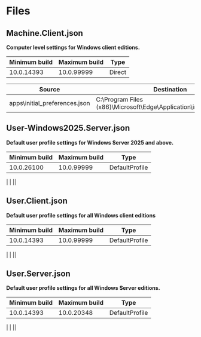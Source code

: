 # Files

## Machine.Client.json

**Computer level settings for Windows client editions.**

| Minimum build | Maximum build | Type |
| ------------- | ------------- | ---- |
| 10.0.14393 | 10.0.99999 | Direct |

| Source | Destination |
| ------ | ----------- |
| apps\initial_preferences.json | C:\Program Files (x86)\Microsoft\Edge\Application\initial_preferences |

## User-Windows2025.Server.json

**Default user profile settings for Windows Server 2025 and above.**

| Minimum build | Maximum build | Type |
| ------------- | ------------- | ---- |
| 10.0.26100 | 10.0.99999 | DefaultProfile |

|  |
||

## User.Client.json

**Default user profile settings for all Windows client editions**

| Minimum build | Maximum build | Type |
| ------------- | ------------- | ---- |
| 10.0.14393 | 10.0.99999 | DefaultProfile |

|  |
||

## User.Server.json

**Default user profile settings for all Windows Server editions.**

| Minimum build | Maximum build | Type |
| ------------- | ------------- | ---- |
| 10.0.14393 | 10.0.20348 | DefaultProfile |

|  |
||
